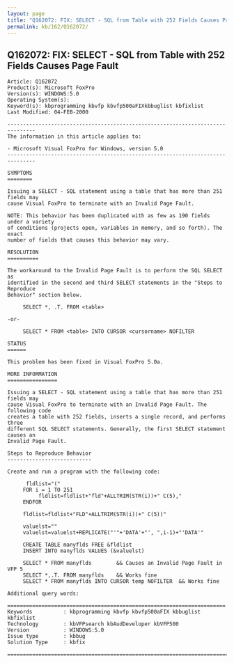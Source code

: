 ```yaml
---
layout: page
title: "Q162072: FIX: SELECT - SQL from Table with 252 Fields Causes Page Fault"
permalink: kb/162/Q162072/
---
```


## Q162072: FIX: SELECT - SQL from Table with 252 Fields Causes Page Fault

	Article: Q162072
	Product(s): Microsoft FoxPro
	Version(s): WINDOWS:5.0
	Operating System(s): 
	Keyword(s): kbprogramming kbvfp kbvfp500aFIXkbbuglist kbfixlist
	Last Modified: 04-FEB-2000
	
	-------------------------------------------------------------------------------
	The information in this article applies to:
	
	- Microsoft Visual FoxPro for Windows, version 5.0 
	-------------------------------------------------------------------------------
	
	SYMPTOMS
	========
	
	Issuing a SELECT - SQL statement using a table that has more than 251 fields may
	cause Visual FoxPro to terminate with an Invalid Page Fault.
	
	NOTE: This behavior has been duplicated with as few as 190 fields under a variety
	of conditions (projects open, variables in memory, and so forth). The exact
	number of fields that causes this behavior may vary.
	
	RESOLUTION
	==========
	
	The workaround to the Invalid Page Fault is to perform the SQL SELECT as
	identified in the second and third SELECT statements in the "Steps to Reproduce
	Behavior" section below.
	
	     SELECT *, .T. FROM <table>
	
	-or-
	
	     SELECT * FROM <table> INTO CURSOR <cursorname> NOFILTER
	
	STATUS
	======
	
	This problem has been fixed in Visual FoxPro 5.0a.
	
	MORE INFORMATION
	================
	
	Issuing a SELECT - SQL statement using a table that has more than 251 fields may
	cause Visual FoxPro to terminate with an Invalid Page Fault. The following code
	creates a table with 252 fields, inserts a single record, and performs three
	different SQL SELECT statements. Generally, the first SELECT statement causes an
	Invalid Page Fault.
	
	Steps to Reproduce Behavior
	---------------------------
	
	Create and run a program with the following code:
	
	      fldlist="("
	     FOR i = 1 TO 251
	          fldlist=fldlist+"fld"+ALLTRIM(STR(i))+" C(5),"
	     ENDFOR
	
	     fldlist=fldlist+"FLD"+ALLTRIM(STR(i))+" C(5))"
	
	     valuelst=""
	     valuelst=valuelst+REPLICATE("'"+'DATA'+"', ",i-1)+"'DATA'"
	
	     CREATE TABLE manyflds FREE &fldlist
	     INSERT INTO manyflds VALUES (&valuelst)
	
	     SELECT * FROM manyflds        && Causes an Invalid Page Fault in VFP 5
	     SELECT *,.T. FROM manyflds    && Works fine
	     SELECT * FROM manyflds INTO CURSOR temp NOFILTER  && Works fine
	
	Additional query words:
	
	======================================================================
	Keywords          : kbprogramming kbvfp kbvfp500aFIX kbbuglist kbfixlist
	Technology        : kbVFPsearch kbAudDeveloper kbVFP500
	Version           : WINDOWS:5.0
	Issue type        : kbbug
	Solution Type     : kbfix
	
	=============================================================================
	
